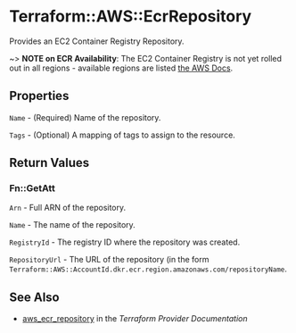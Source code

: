 # Terraform::AWS::EcrRepository

Provides an EC2 Container Registry Repository.

~> **NOTE on ECR Availability**: The EC2 Container Registry is not yet rolled out
in all regions - available regions are listed
[the AWS Docs](https://docs.aws.amazon.com/general/latest/gr/rande.html#ecr_region).

## Properties

`Name` - (Required) Name of the repository.

`Tags` - (Optional) A mapping of tags to assign to the resource.


## Return Values

### Fn::GetAtt

`Arn` - Full ARN of the repository.

`Name` - The name of the repository.

`RegistryId` - The registry ID where the repository was created.

`RepositoryUrl` - The URL of the repository (in the form `Terraform::AWS::AccountId.dkr.ecr.region.amazonaws.com/repositoryName`.

## See Also

* [aws_ecr_repository](https://www.terraform.io/docs/providers/aws/r/ecr_repository.html) in the _Terraform Provider Documentation_